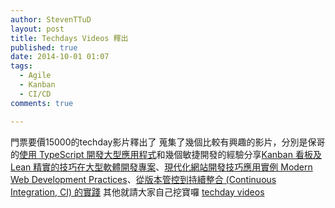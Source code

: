 ```yaml
---
author: StevenTTuD
layout: post
title: Techdays Videos 釋出
published: true
date: 2014-10-01 01:07
tags:
  - Agile
  - Kanban
  - CI/CD
comments: true

---
```

門票要價15000的techday影片釋出了
蒐集了幾個比較有興趣的影片，分別是保哥的[使用 TypeScript 開發大型應用程式](http://channel9.msdn.com/Events/TechDays/TechDays-Taiwan-2014/DEV203)和幾個敏捷開發的經驗分享[Kanban 看板及 Lean 精實的技巧在大型軟體開發專案](http://channel9.msdn.com/Events/TechDays/TechDays-Taiwan-2014/DEV308)、[現代化網站開發技巧應用實例 Modern Web Development Practices](http://channel9.msdn.com/Events/TechDays/TechDays-Taiwan-2014/DEV301)、[從版本管控到持續整合 (Continuous Integration, CI) 的實踐](http://channel9.msdn.com/Events/TechDays/TechDays-Taiwan-2014/DEV306)
其他就請大家自己挖寶囉
[techday videos](http://channel9.msdn.com/Events/TechDays/TechDays-Taiwan-2014?sort=viewed&direction=asc&page=7#theSessions)

